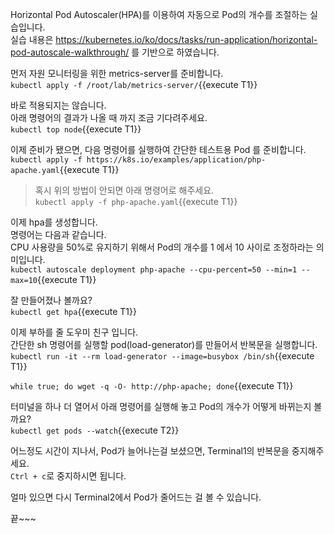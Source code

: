 Horizontal Pod Autoscaler(HPA)를 이용하여 자동으로 Pod의 개수를 조절하는 실습입니다.  
실습 내용은 https://kubernetes.io/ko/docs/tasks/run-application/horizontal-pod-autoscale-walkthrough/ 를 기반으로 하였습니다.  


먼저 자원 모니터링을 위한 metrics-server를 준비합니다.  
`kubectl apply -f /root/lab/metrics-server/`{{execute T1}}

바로 적용되지는 않습니다.  
아래 명령어의 결과가 나올 때 까지 조금 기다려주세요.  
`kubectl top node`{{execute T1}}

이제 준비가 됐으면, 다음 명령어를 실행하여 간단한 테스트용 Pod 를 준비합니다.  
`kubectl apply -f https://k8s.io/examples/application/php-apache.yaml`{{execute T1}}

> 혹시 위의 방법이 안되면 아래 명령어로 해주세요.  
`kubectl apply -f php-apache.yaml`{{execute T1}}


이제 hpa를 생성합니다.  
명령어는 다음과 같습니다.  
CPU 사용량을 50%로 유지하기 위해서 Pod의 개수를 1 에서 10 사이로 조정하라는 의미입니다.  
`kubectl autoscale deployment php-apache --cpu-percent=50 --min=1 --max=10`{{execute T1}}

잘 만들어졌나 볼까요?  
`kubectl get hpa`{{execute T1}}


이제 부하를 줄 도우미 친구 입니다.  
간단한 sh 명령어를 실행할 pod(load-generator)를 만들어서 반복문을 실행합니다.  
`kubectl run -it --rm load-generator --image=busybox /bin/sh`{{execute T1}}

`while true; do wget -q -O- http://php-apache; done`{{execute T1}}

터미널을 하나 더 열어서 아래 명령어를 실행해 놓고 Pod의 개수가 어떻게 바뀌는지 볼까요?  
`kubectl get pods --watch`{{execute T2}}


어느정도 시간이 지나서, Pod가 늘어나는걸 보셨으면, Terminal1의 반복문을 중지해주세요.  
`Ctrl + c`로 중지하시면 됩니다.  

얼마 있으면 다시 Terminal2에서 Pod가 줄어드는 걸 볼 수 있습니다.

끝~~~
